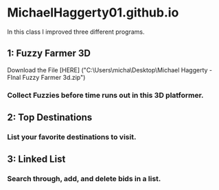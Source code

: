 # MichaelHaggerty01.github.io
In this class I improved three different programs.
## 1: Fuzzy Farmer 3D
Download the File [HERE] ("C:\Users\micha\Desktop\Michael Haggerty - FInal Fuzzy Farmer 3d.zip")
### Collect Fuzzies before time runs out in this 3D platformer.
## 2: Top Destinations
### List your favorite destinations to visit.
## 3: Linked List
### Search through, add, and delete bids in a list.
